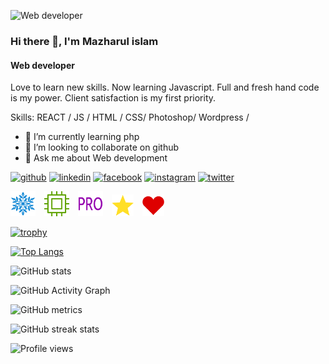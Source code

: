 ![Web developer](https://scontent.fdac1-1.fna.fbcdn.net/v/t1.6435-9/s960x960/122105304_3332955716930249_322904385253579502_n.jpg?_nc_cat=108&ccb=1-5&_nc_sid=e3f864&_nc_eui2=AeGT0ErkEDjeDHhqg96CETbKr-1WQMFEoASv7VZAwUSgBNNaA5WJntaREwTcQr-hAVUMlFnTv8jPKGPpEFRxWnD4&_nc_ohc=3xS7eBgJDQ0AX98jqP5&_nc_ht=scontent.fdac1-1.fna&oh=b3c73c2058f50942f19328aac2351100&oe=614F6839)


### Hi there 👋, I'm Mazharul islam
#### Web developer


Love to learn new skills. Now learning Javascript. Full and fresh hand code is my power. Client satisfaction is my first priority.

Skills: REACT / JS / HTML / CSS/ Photoshop/ Wordpress /

- 🌱 I’m currently learning php 
- 👯 I’m looking to collaborate on github 
- 💬 Ask me about Web development 


[<img src='https://cdn.jsdelivr.net/npm/simple-icons@3.0.1/icons/github.svg' alt='github' height='40'>](https://github.com/miforbd)  [<img src='https://cdn.jsdelivr.net/npm/simple-icons@3.0.1/icons/linkedin.svg' alt='linkedin' height='40'>](https://www.linkedin.com/in/miforbd/)  [<img src='https://cdn.jsdelivr.net/npm/simple-icons@3.0.1/icons/facebook.svg' alt='facebook' height='40'>](https://www.facebook.com/miforbd)  [<img src='https://cdn.jsdelivr.net/npm/simple-icons@3.0.1/icons/instagram.svg' alt='instagram' height='40'>](https://www.instagram.com/miforbd/)  [<img src='https://cdn.jsdelivr.net/npm/simple-icons@3.0.1/icons/twitter.svg' alt='twitter' height='40'>](https://twitter.com/miforbd)  

<a href='https://archiveprogram.github.com/'><img src='https://raw.githubusercontent.com/acervenky/animated-github-badges/master/assets/acbadge.gif' width='40' height='40'></a> <a href='https://docs.github.com/en/developers'><img src='https://raw.githubusercontent.com/acervenky/animated-github-badges/master/assets/devbadge.gif' width='40' height='40'></a> <a href='https://github.com/pricing'><img src='https://raw.githubusercontent.com/acervenky/animated-github-badges/master/assets/pro.gif' width='40' height='40'></a> <a href='https://stars.github.com/'><img src='https://raw.githubusercontent.com/acervenky/animated-github-badges/master/assets/starbadge.gif' width='35' height='35'></a> <a href='https://docs.github.com/en/github/supporting-the-open-source-community-with-github-sponsors'><img src='https://raw.githubusercontent.com/acervenky/animated-github-badges/master/assets/sponsorbadge.gif' width='35' height='35'></a> 

[![trophy](https://github-profile-trophy.vercel.app/?username=miforbd)](https://github.com/ryo-ma/github-profile-trophy)

[![Top Langs](https://github-readme-stats.vercel.app/api/top-langs/?username=miforbd)](https://github.com/anuraghazra/github-readme-stats)

![GitHub stats](https://github-readme-stats.vercel.app/api?username=miforbd&show_icons=true&count_private=true)  

![GitHub Activity Graph](https://activity-graph.herokuapp.com/graph?username=miforbd)  

![GitHub metrics](https://metrics.lecoq.io/miforbd)  

![GitHub streak stats](https://github-readme-streak-stats.herokuapp.com/?user=miforbd)  

![Profile views](https://gpvc.arturio.dev/miforbd)  
